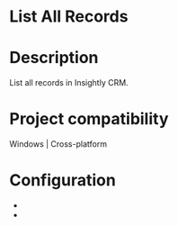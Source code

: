 ﻿# List All Records

# Description

List all records in Insightly CRM.

# Project compatibility

Windows | Cross-platform

# Configuration

* 
*
